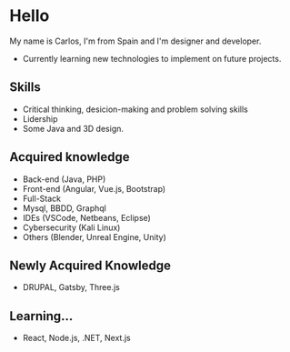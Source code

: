 # Hello 
My name is Carlos, I'm from Spain and I'm designer and developer.

* Currently learning new technologies to implement on future projects.

## Skills

* Critical thinking, desicion-making and problem solving skills
* Lidership
* Some Java and 3D design.

## Acquired knowledge

* Back-end (Java, PHP)
* Front-end (Angular, Vue.js, Bootstrap)
* Full-Stack
* Mysql, BBDD, Graphql
* IDEs (VSCode, Netbeans, Eclipse)
* Cybersecurity (Kali Linux)
* Others (Blender, Unreal Engine, Unity)

## Newly Acquired Knowledge

* DRUPAL, Gatsby, Three.js

## Learning...

* React, Node.js, .NET, Next.js


